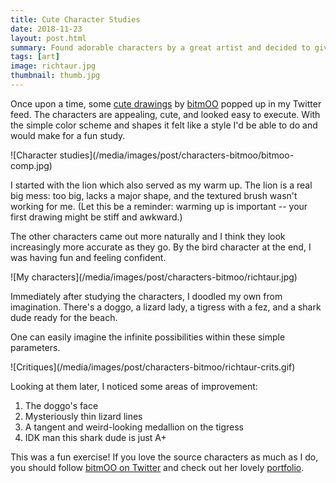 ```yaml
---
title: Cute Character Studies
date: 2018-11-23
layout: post.html
summary: Found adorable characters by a great artist and decided to give them a whirl.
tags: [art]
image: richtaur.jpg
thumbnail: thumb.jpg
---
```


Once upon a time, some [cute drawings](https://twitter.com/infiniteammodev/status/967095216128880640) by [bitmOO][twitter] popped up in my Twitter feed. The characters are appealing, cute, and looked easy to execute. With the simple color scheme and shapes it felt like a style I'd be able to do and would make for a fun study.

<div>
  ![Character studies](/media/images/post/characters-bitmoo/bitmoo-comp.jpg)
</div>

I started with the lion which also served as my warm up. The lion is a real big mess: too big, lacks a major shape, and the textured brush wasn't working for me. (Let this be a reminder: warming up is important -- your first drawing might be stiff and awkward.)

The other characters came out more naturally and I think they look increasingly more accurate as they go. By the bird character at the end, I was having fun and feeling confident.

<div>
  ![My characters](/media/images/post/characters-bitmoo/richtaur.jpg)
</div>

Immediately after studying the characters, I doodled my own from imagination. There's a doggo, a lizard lady, a tigress with a fez, and a shark dude ready for the beach.

One can easily imagine the infinite possibilities within these simple parameters.

<div>
  ![Critiques](/media/images/post/characters-bitmoo/richtaur-crits.gif)
</div>

Looking at them later, I noticed some areas of improvement:

1. The doggo's face
2. Mysteriously thin lizard lines
3. A tangent and weird-looking medallion on the tigress
4. IDK man this shark dude is just A+

This was a fun exercise! If you love the source characters as much as I do, you should follow [bitmOO on Twitter][twitter] and check out her lovely [portfolio](https://bitmoo.me/).

[twitter]: https://twitter.com/bitmOO
